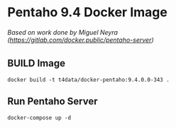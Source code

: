 # Pentaho 9.4 Docker Image

###### Based on work done by Miguel Neyra (https://gitlab.com/docker.public/pentaho-server)

## BUILD Image

```
docker build -t t4data/docker-pentaho:9.4.0.0-343 .
```

## Run Pentaho Server

```
docker-compose up -d
```
